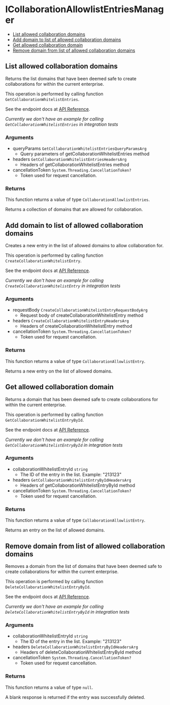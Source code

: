 # ICollaborationAllowlistEntriesManager


- [List allowed collaboration domains](#list-allowed-collaboration-domains)
- [Add domain to list of allowed collaboration domains](#add-domain-to-list-of-allowed-collaboration-domains)
- [Get allowed collaboration domain](#get-allowed-collaboration-domain)
- [Remove domain from list of allowed collaboration domains](#remove-domain-from-list-of-allowed-collaboration-domains)

## List allowed collaboration domains

Returns the list domains that have been deemed safe to create collaborations
for within the current enterprise.

This operation is performed by calling function `GetCollaborationWhitelistEntries`.

See the endpoint docs at
[API Reference](https://developer.box.com/reference/get-collaboration-whitelist-entries/).

*Currently we don't have an example for calling `GetCollaborationWhitelistEntries` in integration tests*

### Arguments

- queryParams `GetCollaborationWhitelistEntriesQueryParamsArg`
  - Query parameters of getCollaborationWhitelistEntries method
- headers `GetCollaborationWhitelistEntriesHeadersArg`
  - Headers of getCollaborationWhitelistEntries method
- cancellationToken `System.Threading.CancellationToken?`
  - Token used for request cancellation.


### Returns

This function returns a value of type `CollaborationAllowlistEntries`.

Returns a collection of domains that are allowed for collaboration.


## Add domain to list of allowed collaboration domains

Creates a new entry in the list of allowed domains to allow
collaboration for.

This operation is performed by calling function `CreateCollaborationWhitelistEntry`.

See the endpoint docs at
[API Reference](https://developer.box.com/reference/post-collaboration-whitelist-entries/).

*Currently we don't have an example for calling `CreateCollaborationWhitelistEntry` in integration tests*

### Arguments

- requestBody `CreateCollaborationWhitelistEntryRequestBodyArg`
  - Request body of createCollaborationWhitelistEntry method
- headers `CreateCollaborationWhitelistEntryHeadersArg`
  - Headers of createCollaborationWhitelistEntry method
- cancellationToken `System.Threading.CancellationToken?`
  - Token used for request cancellation.


### Returns

This function returns a value of type `CollaborationAllowlistEntry`.

Returns a new entry on the list of allowed domains.


## Get allowed collaboration domain

Returns a domain that has been deemed safe to create collaborations
for within the current enterprise.

This operation is performed by calling function `GetCollaborationWhitelistEntryById`.

See the endpoint docs at
[API Reference](https://developer.box.com/reference/get-collaboration-whitelist-entries-id/).

*Currently we don't have an example for calling `GetCollaborationWhitelistEntryById` in integration tests*

### Arguments

- collaborationWhitelistEntryId `string`
  - The ID of the entry in the list. Example: "213123"
- headers `GetCollaborationWhitelistEntryByIdHeadersArg`
  - Headers of getCollaborationWhitelistEntryById method
- cancellationToken `System.Threading.CancellationToken?`
  - Token used for request cancellation.


### Returns

This function returns a value of type `CollaborationAllowlistEntry`.

Returns an entry on the list of allowed domains.


## Remove domain from list of allowed collaboration domains

Removes a domain from the list of domains that have been deemed safe to create
collaborations for within the current enterprise.

This operation is performed by calling function `DeleteCollaborationWhitelistEntryById`.

See the endpoint docs at
[API Reference](https://developer.box.com/reference/delete-collaboration-whitelist-entries-id/).

*Currently we don't have an example for calling `DeleteCollaborationWhitelistEntryById` in integration tests*

### Arguments

- collaborationWhitelistEntryId `string`
  - The ID of the entry in the list. Example: "213123"
- headers `DeleteCollaborationWhitelistEntryByIdHeadersArg`
  - Headers of deleteCollaborationWhitelistEntryById method
- cancellationToken `System.Threading.CancellationToken?`
  - Token used for request cancellation.


### Returns

This function returns a value of type `null`.

A blank response is returned if the entry was
successfully deleted.


